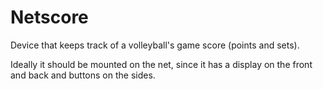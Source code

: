 # Netscore
Device that keeps track of a volleyball's game score (points and sets). 

Ideally it should be mounted on the net, since it has a display on the front and back and buttons on the sides.

